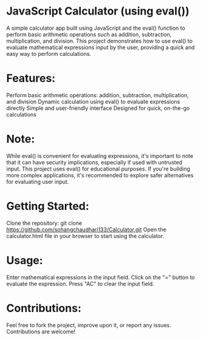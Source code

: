 # JavaScript Calculator (using eval())
A simple calculator app built using JavaScript and the eval() function to perform basic arithmetic operations such as addition, subtraction, multiplication, and division. This project demonstrates how to use eval() to evaluate mathematical expressions input by the user, providing a quick and easy way to perform calculations.

# Features:

Perform basic arithmetic operations: addition, subtraction, multiplication, and division
Dynamic calculation using eval() to evaluate expressions directly
Simple and user-friendly interface
Designed for quick, on-the-go calculations
# Note:
While eval() is convenient for evaluating expressions, it's important to note that it can have security implications, especially if used with untrusted input. This project uses eval() for educational purposes. If you're building more complex applications, it's recommended to explore safer alternatives for evaluating user input.

# Getting Started:

Clone the repository:
git clone https://github.com/sohangchaudhari133/Calculator.git
Open the calculator.html file in your browser to start using the calculator.
# Usage:

Enter mathematical expressions in the input field.
Click on the "=" button to evaluate the expression.
Press "AC" to clear the input field.
# Contributions:
Feel free to fork the project, improve upon it, or report any issues. Contributions are welcome!
